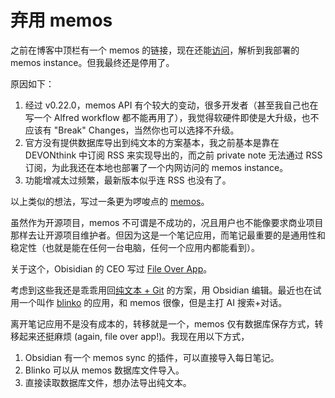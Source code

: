 # 弃用 memos

之前在博客中顶栏有一个 memos 的链接，现在还能[访问](https://memos.yinan.me)，解析到我部署的 memos instance。但我最终还是停用了。

原因如下：

1. 经过 v0.22.0，memos API 有个较大的变动，很多开发者（甚至我自己也在写一个 Alfred workflow 都不能再用了），我觉得软硬件即使是大升级，也不应该有 "Break" Changes，当然你也可以选择不升级。
2. 官方没有提供数据库导出到纯文本的方案基本，我之前基本是靠在 DEVONthink 中订阅 RSS 来实现导出的，而之前 private note 无法通过 RSS 订阅，为此我还在本地也部署了一个内网访问的 memos instance。
3. 功能增减太过频繁，最新版本似乎连 RSS 也没有了。

以上类似的想法，写过一条更为啰唆点的 [memos](https://memos.yinan.me/m/dRyEhke4qYwMBB8az2Nvqu)。

虽然作为开源项目，memos 不可谓是不成功的，况且用户也不能像要求商业项目那样去让开源项目维护者。但因为这是一个笔记应用，而笔记最重要的是通用性和稳定性（也就是能在任何一台电脑，任何一个应用内都能看到）。

关于这个，Obisidian 的 CEO 写过 [File Over App](https://stephango.com/file-over-app)。

考虑到这些我还是乖乖用回[纯文本 + Git](https://meganesulli.com/blog/sync-obsidian-vault-iphone-ipad/) 的方案，用 Obsidian 编辑。最近也在试用一个叫作 [blinko](https://github.com/blinko-space/blinko) 的应用，和 memos 很像，但是主打 AI 搜索+对话。

离开笔记应用不是没有成本的，转移就是一个，memos 仅有数据库保存方式，转移起来还挺麻烦 (again, file over app!)。我现在用以下方式，
1. Obsidian 有一个 memos sync 的插件，可以直接导入每日笔记。
2. Blinko 可以从 memos 数据库文件导入。
3. 直接读取数据库文件，想办法导出纯文本。
